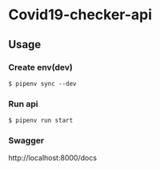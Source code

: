 # Covid19-checker-api

## Usage

### Create env(dev)
```
$ pipenv sync --dev
```

### Run api
```
$ pipenv run start
```

### Swagger
http://localhost:8000/docs
